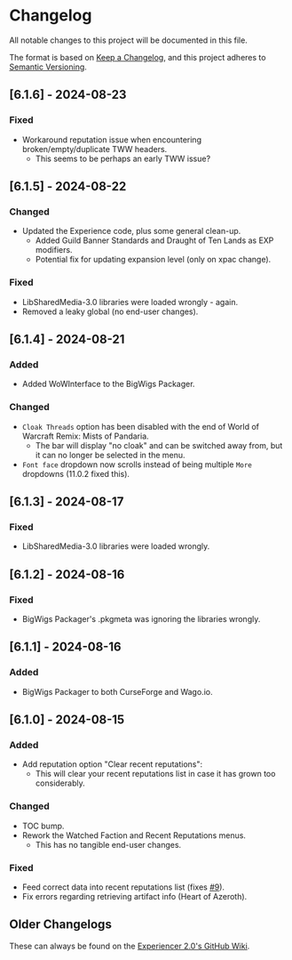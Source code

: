 # Changelog

All notable changes to this project will be documented in this file.

The format is based on [Keep a Changelog](https://keepachangelog.com/en/1.1.0/),
and this project adheres to [Semantic Versioning](https://semver.org/spec/v2.0.0.html).

## [6.1.6] - 2024-08-23

### Fixed
- Workaround reputation issue when encountering broken/empty/duplicate TWW headers.
    - This seems to be perhaps an early TWW issue?

## [6.1.5] - 2024-08-22

### Changed
- Updated the Experience code, plus some general clean-up.
    - Added Guild Banner Standards and Draught of Ten Lands as EXP modifiers.
	- Potential fix for updating expansion level (only on xpac change).

### Fixed
- LibSharedMedia-3.0 libraries were loaded wrongly - again.
- Removed a leaky global (no end-user changes).

## [6.1.4] - 2024-08-21

### Added
- Added WoWInterface to the BigWigs Packager.

### Changed
- `Cloak Threads` option has been disabled with the end of World of Warcraft Remix: Mists of Pandaria.
    - The bar will display "no cloak" and can be switched away from, but it can no longer be selected in the menu.
- `Font face` dropdown now scrolls instead of being multiple `More` dropdowns (11.0.2 fixed this).

## [6.1.3] - 2024-08-17

### Fixed
- LibSharedMedia-3.0 libraries were loaded wrongly.

## [6.1.2] - 2024-08-16

### Fixed
- BigWigs Packager's .pkgmeta was ignoring the libraries wrongly.

## [6.1.1] - 2024-08-16

### Added
- BigWigs Packager to both CurseForge and Wago.io.

## [6.1.0] - 2024-08-15

### Added

- Add reputation option "Clear recent reputations":
    - This will clear your recent reputations list in case it has grown too considerably.

### Changed

- TOC bump.
- Rework the Watched Faction and Recent Reputations menus.
    - This has no tangible end-user changes.

### Fixed

- Feed correct data into recent reputations list (fixes [#9](https://github.com/DJScias/Experiencer2/issues/9)).
- Fix errors regarding retrieving artifact info (Heart of Azeroth).

## Older Changelogs
These can always be found on the [Experiencer 2.0's GitHub Wiki](https://github.com/DJScias/Experiencer2/wiki/Experiencer-2.0-%E2%80%90-Changelog).